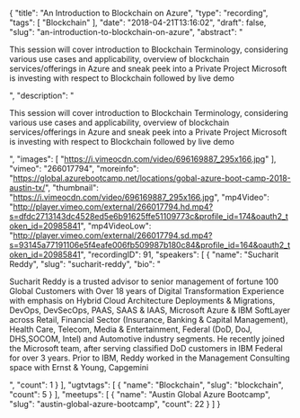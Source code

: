 {
  "title": "An Introduction to Blockchain on Azure",
  "type": "recording",
  "tags": [
    "Blockchain"
  ],
  "date": "2018-04-21T13:16:02",
  "draft": false,
  "slug": "an-introduction-to-blockchain-on-azure",
  "abstract": "<p>This session will cover introduction to Blockchain Terminology, considering various use cases and applicability, overview of blockchain services/offerings in Azure and sneak peek into a Private Project Microsoft is investing with respect to Blockchain followed by live demo</p>",
  "description": "<p>This session will cover introduction to Blockchain Terminology, considering various use cases and applicability, overview of blockchain services/offerings in Azure and sneak peek into a Private Project Microsoft is investing with respect to Blockchain followed by live demo</p>",
  "images": [
    "https://i.vimeocdn.com/video/696169887_295x166.jpg"
  ],
  "vimeo": "266017794",
  "moreinfo": "https://global.azurebootcamp.net/locations/gobal-azure-boot-camp-2018-austin-tx/",
  "thumbnail": "https://i.vimeocdn.com/video/696169887_295x166.jpg",
  "mp4Video": "http://player.vimeo.com/external/266017794.hd.mp4?s=dfdc2713143dc4528ed5e6b91625ffe51109773c&profile_id=174&oauth2_token_id=20985841",
  "mp4VideoLow": "http://player.vimeo.com/external/266017794.sd.mp4?s=93145a77191106e5f4eafe006fb509987b180c84&profile_id=164&oauth2_token_id=20985841",
  "recordingID": 91,
  "speakers": [
    {
      "name": "Sucharit Reddy",
      "slug": "sucharit-reddy",
      "bio": "<p>Sucharit Reddy is a trusted advisor to senior management of fortune 100 Global Customers with Over 18 years of Digital Transformation Experience with emphasis on Hybrid Cloud Architecture Deployments & Migrations, DevOps, DevSecOps, PAAS, SAAS & IAAS, Microsoft Azure & IBM SoftLayer across Retail, Financial Sector (Insurance, Banking & Capital Management), Health Care, Telecom, Media & Entertainment, Federal (DoD, DoJ, DHS,SOCOM, Intel) and Automotive industry segments. He recently joined the Microsoft team, after serving classified DoD customers in IBM Federal for over 3 years. Prior to IBM, Reddy worked in the Management Consulting space with Ernst & Young, Capgemini</p>",
      "count": 1
    }
  ],
  "ugtvtags": [
    {
      "name": "Blockchain",
      "slug": "blockchain",
      "count": 5
    }
  ],
  "meetups": [
    {
      "name": "Austin Global Azure Bootcamp",
      "slug": "austin-global-azure-bootcamp",
      "count": 22
    }
  ]
}
